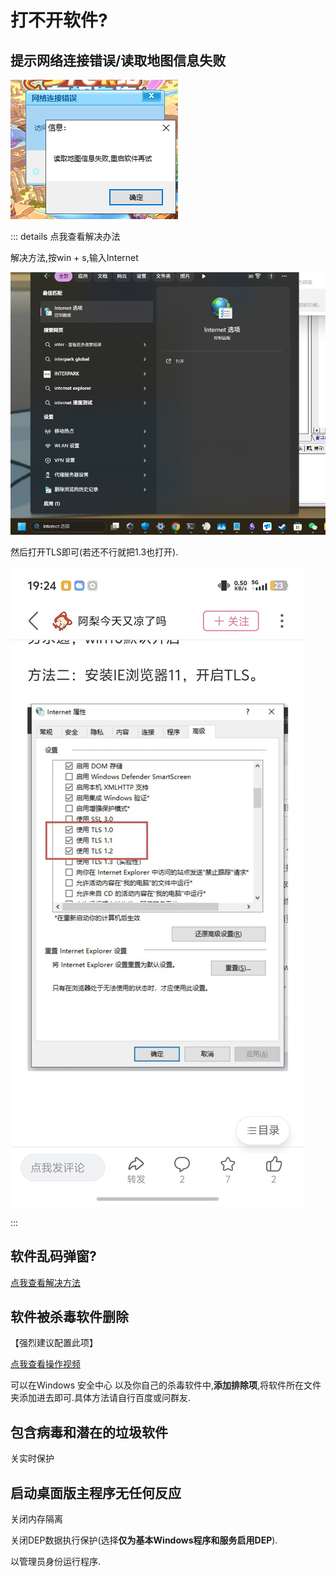 # 打不开软件?

## 提示网络连接错误/读取地图信息失败

![alt text](./img/network_error.png)

::: details 点我查看解决办法

解决方法,按win + s,输入Internet

![alt text](./img/network_error_2.png)

然后打开TLS即可(若还不行就把1.3也打开).

![alt text](./img/6d822b326d1f845ebae4e757b9314465.jpg)

:::

## 软件乱码弹窗?

[点我查看解决方法](./introduce.md#乱码)

## 软件被杀毒软件删除

【强烈建议配置此项】

[点我查看操作视频](https://www.bilibili.com/video/BV1vz4y1U7Pm)

可以在Windows 安全中心 以及你自己的杀毒软件中,**添加排除项**,将软件所在文件夹添加进去即可.具体方法请自行百度或问群友.

## 包含病毒和潜在的垃圾软件

关实时保护

## 启动桌面版主程序无任何反应

关闭内存隔离

关闭DEP数据执行保护(选择**仅为基本Windows程序和服务启用DEP**).

以管理员身份运行程序.